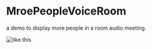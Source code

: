 # MroePeopleVoiceRoom



a demo to display more people in a room audio meeting.



![like this](https://ws3.sinaimg.cn/large/006tNbRwly1ffxnsdkeu9j30la0yo74x.jpg)